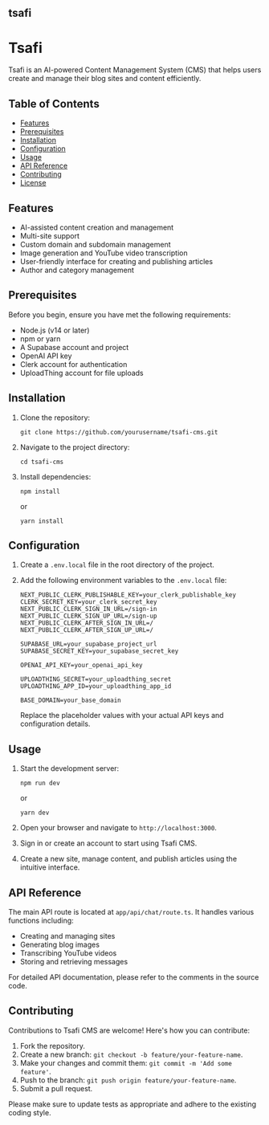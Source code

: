 ## tsafi
# Tsafi

Tsafi is an AI-powered Content Management System (CMS) that helps users create and manage their blog sites and content efficiently.

## Table of Contents

- [Features](#features)
- [Prerequisites](#prerequisites)
- [Installation](#installation)
- [Configuration](#configuration)
- [Usage](#usage)
- [API Reference](#api-reference)
- [Contributing](#contributing)
- [License](#license)

## Features

- AI-assisted content creation and management
- Multi-site support
- Custom domain and subdomain management
- Image generation and YouTube video transcription
- User-friendly interface for creating and publishing articles
- Author and category management

## Prerequisites

Before you begin, ensure you have met the following requirements:

- Node.js (v14 or later)
- npm or yarn
- A Supabase account and project
- OpenAI API key
- Clerk account for authentication
- UploadThing account for file uploads

## Installation

1. Clone the repository:
   ```
   git clone https://github.com/yourusername/tsafi-cms.git
   ```

2. Navigate to the project directory:
   ```
   cd tsafi-cms
   ```

3. Install dependencies:
   ```
   npm install
   ```
   or
   ```
   yarn install
   ```

## Configuration

1. Create a `.env.local` file in the root directory of the project.

2. Add the following environment variables to the `.env.local` file:
   ```
   NEXT_PUBLIC_CLERK_PUBLISHABLE_KEY=your_clerk_publishable_key
   CLERK_SECRET_KEY=your_clerk_secret_key
   NEXT_PUBLIC_CLERK_SIGN_IN_URL=/sign-in
   NEXT_PUBLIC_CLERK_SIGN_UP_URL=/sign-up
   NEXT_PUBLIC_CLERK_AFTER_SIGN_IN_URL=/
   NEXT_PUBLIC_CLERK_AFTER_SIGN_UP_URL=/

   SUPABASE_URL=your_supabase_project_url
   SUPABASE_SECRET_KEY=your_supabase_secret_key

   OPENAI_API_KEY=your_openai_api_key

   UPLOADTHING_SECRET=your_uploadthing_secret
   UPLOADTHING_APP_ID=your_uploadthing_app_id

   BASE_DOMAIN=your_base_domain
   ```

   Replace the placeholder values with your actual API keys and configuration details.

## Usage

1. Start the development server:
   ```
   npm run dev
   ```
   or
   ```
   yarn dev
   ```

2. Open your browser and navigate to `http://localhost:3000`.

3. Sign in or create an account to start using Tsafi CMS.

4. Create a new site, manage content, and publish articles using the intuitive interface.

## API Reference

The main API route is located at `app/api/chat/route.ts`. It handles various functions including:

- Creating and managing sites
- Generating blog images
- Transcribing YouTube videos
- Storing and retrieving messages

For detailed API documentation, please refer to the comments in the source code.

## Contributing

Contributions to Tsafi CMS are welcome! Here's how you can contribute:

1. Fork the repository.
2. Create a new branch: `git checkout -b feature/your-feature-name`.
3. Make your changes and commit them: `git commit -m 'Add some feature'`.
4. Push to the branch: `git push origin feature/your-feature-name`.
5. Submit a pull request.

Please make sure to update tests as appropriate and adhere to the existing coding style.